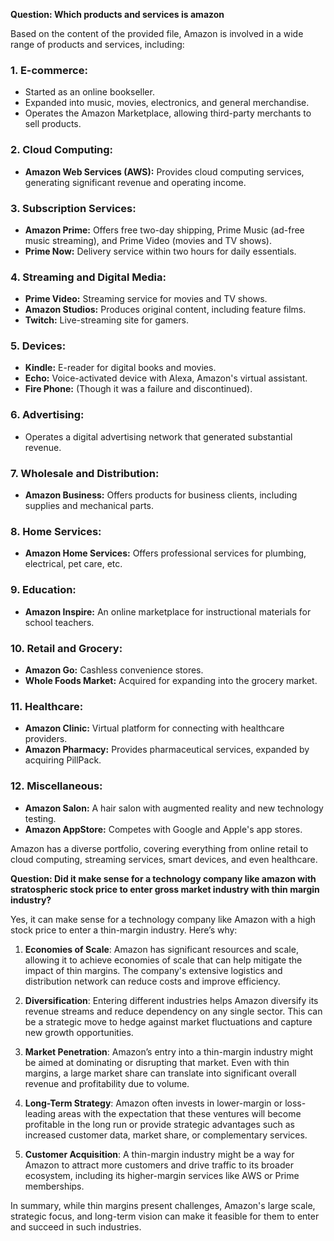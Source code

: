 **Question: Which products and services is amazon**

Based on the content of the provided file, Amazon is involved in a wide range of products and services, including:

### 1. **E-commerce:**
   - Started as an online bookseller.
   - Expanded into music, movies, electronics, and general merchandise.
   - Operates the Amazon Marketplace, allowing third-party merchants to sell products.

### 2. **Cloud Computing:**
   - **Amazon Web Services (AWS):** Provides cloud computing services, generating significant revenue and operating income.

### 3. **Subscription Services:**
   - **Amazon Prime:** Offers free two-day shipping, Prime Music (ad-free music streaming), and Prime Video (movies and TV shows).
   - **Prime Now:** Delivery service within two hours for daily essentials.

### 4. **Streaming and Digital Media:**
   - **Prime Video:** Streaming service for movies and TV shows.
   - **Amazon Studios:** Produces original content, including feature films.
   - **Twitch:** Live-streaming site for gamers.

### 5. **Devices:**
   - **Kindle:** E-reader for digital books and movies.
   - **Echo:** Voice-activated device with Alexa, Amazon's virtual assistant.
   - **Fire Phone:** (Though it was a failure and discontinued).

### 6. **Advertising:**
   - Operates a digital advertising network that generated substantial revenue.

### 7. **Wholesale and Distribution:**
   - **Amazon Business:** Offers products for business clients, including supplies and mechanical parts.

### 8. **Home Services:**
   - **Amazon Home Services:** Offers professional services for plumbing, electrical, pet care, etc.

### 9. **Education:**
   - **Amazon Inspire:** An online marketplace for instructional materials for school teachers.

### 10. **Retail and Grocery:**
   - **Amazon Go:** Cashless convenience stores.
   - **Whole Foods Market:** Acquired for expanding into the grocery market.

### 11. **Healthcare:**
   - **Amazon Clinic:** Virtual platform for connecting with healthcare providers.
   - **Amazon Pharmacy:** Provides pharmaceutical services, expanded by acquiring PillPack.

### 12. **Miscellaneous:**
   - **Amazon Salon:** A hair salon with augmented reality and new technology testing.
   - **Amazon AppStore:** Competes with Google and Apple's app stores.

Amazon has a diverse portfolio, covering everything from online retail to cloud computing, streaming services, smart devices, and even healthcare.





**Question: Did it make sense for a technology company like amazon with stratospheric stock price to enter gross market industry with thin margin industry?**

Yes, it can make sense for a technology company like Amazon with a high stock price to enter a thin-margin industry. Here’s why:

1. **Economies of Scale**: Amazon has significant resources and scale, allowing it to achieve economies of scale that can help mitigate the impact of thin margins. The company's extensive logistics and distribution network can reduce costs and improve efficiency.

2. **Diversification**: Entering different industries helps Amazon diversify its revenue streams and reduce dependency on any single sector. This can be a strategic move to hedge against market fluctuations and capture new growth opportunities.

3. **Market Penetration**: Amazon’s entry into a thin-margin industry might be aimed at dominating or disrupting that market. Even with thin margins, a large market share can translate into significant overall revenue and profitability due to volume.

4. **Long-Term Strategy**: Amazon often invests in lower-margin or loss-leading areas with the expectation that these ventures will become profitable in the long run or provide strategic advantages such as increased customer data, market share, or complementary services.

5. **Customer Acquisition**: A thin-margin industry might be a way for Amazon to attract more customers and drive traffic to its broader ecosystem, including its higher-margin services like AWS or Prime memberships.

In summary, while thin margins present challenges, Amazon's large scale, strategic focus, and long-term vision can make it feasible for them to enter and succeed in such industries.